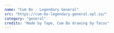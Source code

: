 ```yaml
---
name: "Cum Bo - Legendary General"
src: "https://cum-bo-legendary-general.opl.io/"
category: "general"
credits: "Made by Tape, Cum Bo drawing by Tacos"
---
```

